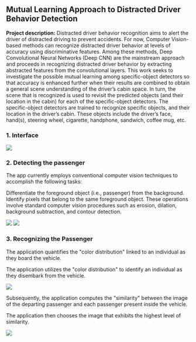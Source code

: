 ## Mutual Learning Approach to Distracted Driver Behavior Detection

**Project description:** Distracted driver behavior recognition aims to alert the driver of distracted driving
to prevent accidents. For now, Computer Vision-based methods can recognize
distracted driver behavior at levels of accuracy using discriminative features.
Among these methods, Deep Convolutional Neural Networks (Deep CNN) are the
mainstream approach and proceeds in recognizing distracted driver behavior by
extracting abstracted features from the convolutional layers. This work seeks to
investigate the possible mutual learning among specific-object detectors so that
accuracy is enhanced further when their results are combined to obtain a general
scene understanding of the driver’s cabin space. In turn, the scene that is recognized
is used to revisit the predicted objects (and their location in the cabin) for
each of the specific-object detectors. The specific-object detectors are trained to
recognize specific objects, and their location in the driver’s cabin. These objects
include the driver’s face, hand(s), steering wheel, cigarette, handphone, sandwich,
coffee mug, etc.

### 1. Interface

<img src="images/cv/project_2/interface.png?raw=true"/>

### 2. Detecting the passenger

The app currently employs conventional computer vision techniques to accomplish the following tasks:

Differentiate the foreground object (i.e., passenger) from the background.
Identify pixels that belong to the same foreground object.
These operations involve standard computer vision procedures such as erosion, dilation, background subtraction, and contour detection.

<img src="images/cv/project_2/detecting_passenger_1.gif?raw=true"/>
<img src="images/cv/project_2/detecting_passenger_2.gif?raw=true"/>

### 3. Recognizing the Passenger

The application quantifies the "color distribution" linked to an individual as they board the vehicle.

The application utilizes the "color distribution" to identify an individual as they disembark from the vehicle.

<img src="images/cv/project_2/recognizing_the_passenger_1.png?raw=true"/>

Subsequently, the application computes the "similarity" between the image of the departing passenger and each passenger present inside the vehicle.

The application then chooses the image that exhibits the highest level of similarity.

<img src="images/cv/project_2/recognizing_the_passenger_2.png?raw=true"/>
